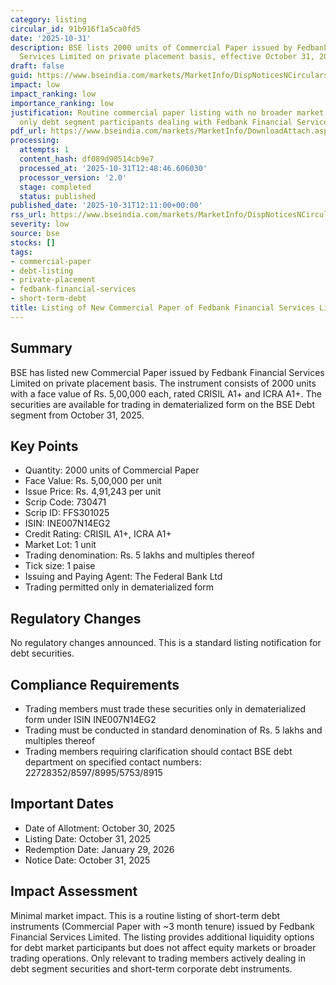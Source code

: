 ```yaml
---
category: listing
circular_id: 91b916f1a5ca0fd5
date: '2025-10-31'
description: BSE lists 2000 units of Commercial Paper issued by Fedbank Financial
  Services Limited on private placement basis, effective October 31, 2025.
draft: false
guid: https://www.bseindia.com/markets/MarketInfo/DispNoticesNCirculars.aspx?Noticeid={204B41AC-526D-499F-B843-4F7038F76673}&noticeno=20251031-33&dt=10/31/2025&icount=33&totcount=40&flag=0
impact: low
impact_ranking: low
importance_ranking: low
justification: Routine commercial paper listing with no broader market impact, affects
  only debt segment participants dealing with Fedbank Financial Services instruments
pdf_url: https://www.bseindia.com/markets/MarketInfo/DownloadAttach.aspx?id=20251031-33&attachedId=
processing:
  attempts: 1
  content_hash: df089d90514cb9e7
  processed_at: '2025-10-31T12:48:46.606030'
  processor_version: '2.0'
  stage: completed
  status: published
published_date: '2025-10-31T12:11:00+00:00'
rss_url: https://www.bseindia.com/markets/MarketInfo/DispNoticesNCirculars.aspx?Noticeid={204B41AC-526D-499F-B843-4F7038F76673}&noticeno=20251031-33&dt=10/31/2025&icount=33&totcount=40&flag=0
severity: low
source: bse
stocks: []
tags:
- commercial-paper
- debt-listing
- private-placement
- fedbank-financial-services
- short-term-debt
title: Listing of New Commercial Paper of Fedbank Financial Services Limited
---
```


## Summary

BSE has listed new Commercial Paper issued by Fedbank Financial Services Limited on private placement basis. The instrument consists of 2000 units with a face value of Rs. 5,00,000 each, rated CRISIL A1+ and ICRA A1+. The securities are available for trading in dematerialized form on the BSE Debt segment from October 31, 2025.

## Key Points

- Quantity: 2000 units of Commercial Paper
- Face Value: Rs. 5,00,000 per unit
- Issue Price: Rs. 4,91,243 per unit
- Scrip Code: 730471
- Scrip ID: FFS301025
- ISIN: INE007N14EG2
- Credit Rating: CRISIL A1+, ICRA A1+
- Market Lot: 1 unit
- Trading denomination: Rs. 5 lakhs and multiples thereof
- Tick size: 1 paise
- Issuing and Paying Agent: The Federal Bank Ltd
- Trading permitted only in dematerialized form

## Regulatory Changes

No regulatory changes announced. This is a standard listing notification for debt securities.

## Compliance Requirements

- Trading members must trade these securities only in dematerialized form under ISIN INE007N14EG2
- Trading must be conducted in standard denomination of Rs. 5 lakhs and multiples thereof
- Trading members requiring clarification should contact BSE debt department on specified contact numbers: 22728352/8597/8995/5753/8915

## Important Dates

- Date of Allotment: October 30, 2025
- Listing Date: October 31, 2025
- Redemption Date: January 29, 2026
- Notice Date: October 31, 2025

## Impact Assessment

Minimal market impact. This is a routine listing of short-term debt instruments (Commercial Paper with ~3 month tenure) issued by Fedbank Financial Services Limited. The listing provides additional liquidity options for debt market participants but does not affect equity markets or broader trading operations. Only relevant to trading members actively dealing in debt segment securities and short-term corporate debt instruments.
